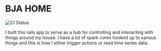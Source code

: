 # BJA HOME

![CI Status](https://codeship.com/projects/56789/status?branch=master)

I built this rails app to serve as a hub for controlling and interacting with things around my house. I have a lot of spark cores hooked up to various things and this is how I either trigger actions or read time series data.
